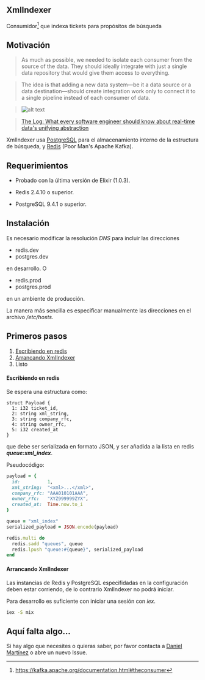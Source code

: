 ## XmlIndexer

Consumidor[^1] que indexa tickets para propósitos de búsqueda

## Motivación
> As much as possible, we needed to isolate each consumer from the source of the data. They should ideally integrate with just a single data repository that would give them access to everything.

> The idea is that adding a new data system—be it a data source or a data destination—should create integration work only to connect it to a single pipeline instead of each consumer of data.

> ![alt text](http://engineering.linkedin.com/sites/default/files/pipeline_ownership.png "Diagrama")

> [The Log: What every software engineer should know about real-time data's unifying abstraction](http://engineering.linkedin.com/distributed-systems/log-what-every-software-engineer-should-know-about-real-time-datas-unifying "The Log")

XmlIndexer usa [PostgreSQL](https://www.postgresql.org "PostgreSQL") para el almacenamiento interno de la estructura de búsqueda, y [Redis](http://redis.io/) (Poor Man's Apache Kafka).

## Requerimientos

- Probado con la última versión de Elixir (1.0.3).

- Redis 2.4.10 o superior.

- PostgreSQL 9.4.1 o superior.

## Instalación

Es necesario modificar la resolución *DNS* para incluir las direcciones

- redis.dev
- postgres.dev

en desarrollo. O

- redis.prod
- postgres.prod

en un ambiente de producción.

La manera más sencilla es especificar manualmente las direcciones en el archivo */etc/hosts*.

## Primeros pasos

1. [Escribiendo en redis](#escribiendo-en-redis)
2. [Arrancando XmlIndexer](#arrancando-xmlindexer)
3. Listo

#### Escribiendo en redis

Se espera una estructura como:

```
struct Payload {
  1: i32 ticket_id,
  2: string xml_string,
  3: string company_rfc,
  4: string owner_rfc,
  5: i32 created_at
}
```

que debe ser serializada en formato JSON, y ser añadida a la lista en redis ***queue:xml_index***.

Pseudocódigo:

```ruby
payload = {
  id:          1,
  xml_string:  "<xml>...</xml>",
  company_rfc: "AAA010101AAA",
  owner_rfc:   "XYZ999999ZYX",
  created_at:  Time.now.to_i
}

queue = "xml_index"
serialized_payload = JSON.encode(payload)

redis.multi do
  redis.sadd "queues", queue
  redis.lpush "queue:#{queue}", serialized_payload
end
```

#### Arrancando XmlIndexer

Las instancias de Redis y PostgreSQL especifidadas en la configuración deben estar corriendo, de lo contrario XmlIndexer no podrá iniciar.

Para desarrollo es suficiente con iniciar una sesión con *iex*.

```bash
iex -S mix
```

## Aquí falta algo...

Si hay algo que necesites o quieras saber, por favor contacta a [Daniel Martínez](mailto:daniel.martinez@diverza.com "Sobre XmlIndexer...") o abre un nuevo Issue.

[^1]: https://kafka.apache.org/documentation.html#theconsumer
